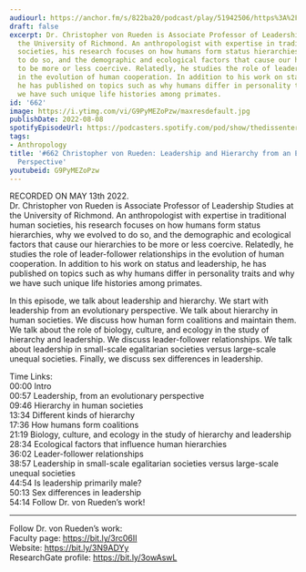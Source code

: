```yaml
---
audiourl: https://anchor.fm/s/822ba20/podcast/play/51942506/https%3A%2F%2Fd3ctxlq1ktw2nl.cloudfront.net%2Fstaging%2F2022-4-13%2Fab3859ce-3b5c-1272-4bbd-75e886f3e8f3.m4a
draft: false
excerpt: Dr. Christopher von Rueden is Associate Professor of Leadership Studies at
  the University of Richmond. An anthropologist with expertise in traditional human
  societies, his research focuses on how humans form status hierarchies, why we evolved
  to do so, and the demographic and ecological factors that cause our hierarchies
  to be more or less coercive. Relatedly, he studies the role of leader-follower relationships
  in the evolution of human cooperation. In addition to his work on status and leadership,
  he has published on topics such as why humans differ in personality traits and why
  we have such unique life histories among primates.
id: '662'
image: https://i.ytimg.com/vi/G9PyMEZoPzw/maxresdefault.jpg
publishDate: 2022-08-08
spotifyEpisodeUrl: https://podcasters.spotify.com/pod/show/thedissenter/episodes/662-Christopher-von-Rueden-Leadership-and-Hierarchy-from-an-Evolutionary-Perspective-e1iflla
tags:
- Anthropology
title: '#662 Christopher von Rueden: Leadership and Hierarchy from an Evolutionary
  Perspective'
youtubeid: G9PyMEZoPzw
---
```

<div class="timelinks">

RECORDED ON MAY 13th 2022.  
Dr. Christopher von Rueden is Associate Professor of Leadership Studies at the University of Richmond. An anthropologist with expertise in traditional human societies, his research focuses on how humans form status hierarchies, why we evolved to do so, and the demographic and ecological factors that cause our hierarchies to be more or less coercive. Relatedly, he studies the role of leader-follower relationships in the evolution of human cooperation. In addition to his work on status and leadership, he has published on topics such as why humans differ in personality traits and why we have such unique life histories among primates.

In this episode, we talk about leadership and hierarchy. We start with leadership from an evolutionary perspective. We talk about hierarchy in human societies. We discuss how human form coalitions and maintain them. We talk about the role of biology, culture, and ecology in the study of hierarchy and leadership. We discuss leader-follower relationships. We talk about leadership in small-scale egalitarian societies versus large-scale unequal societies. Finally, we discuss sex differences in leadership.

Time Links:  
<time>00:00</time> Intro  
<time>00:57</time> Leadership, from an evolutionary perspective  
<time>09:46</time> Hierarchy in human societies  
<time>13:34</time> Different kinds of hierarchy  
<time>17:36</time> How humans form coalitions  
<time>21:19</time> Biology, culture, and ecology in the study of hierarchy and leadership  
<time>28:34</time> Ecological factors that influence human hierarchies  
<time>36:02</time> Leader-follower relationships  
<time>38:57</time> Leadership in small-scale egalitarian societies versus large-scale unequal societies  
<time>44:54</time> Is leadership primarily male?  
<time>50:13</time> Sex differences in leadership  
<time>54:14</time> Follow Dr. von Rueden’s work!

---

Follow Dr. von Rueden’s work:  
Faculty page: https://bit.ly/3rc06II  
Website: https://bit.ly/3N9ADYy  
ResearchGate profile: https://bit.ly/3owAswL
</div>

